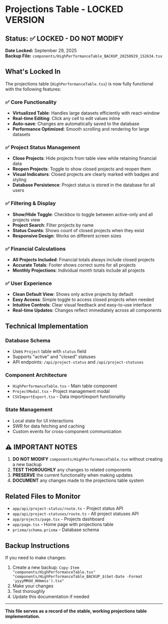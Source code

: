 # Projections Table - LOCKED VERSION

## Status: ✅ LOCKED - DO NOT MODIFY

**Date Locked:** September 29, 2025  
**Backup File:** `components/HighPerformanceTable_BACKUP_20250929_152634.tsx`

## What's Locked In

The projections table (`HighPerformanceTable.tsx`) is now fully functional with the following features:

### ✅ Core Functionality
- **Virtualized Table**: Handles large datasets efficiently with react-window
- **Real-time Editing**: Click any cell to edit values inline
- **Auto-save**: Changes are automatically saved to the database
- **Performance Optimized**: Smooth scrolling and rendering for large datasets

### ✅ Project Status Management
- **Close Projects**: Hide projects from table view while retaining financial data
- **Reopen Projects**: Toggle to show closed projects and reopen them
- **Visual Indicators**: Closed projects are clearly marked with badges and styling
- **Database Persistence**: Project status is stored in the database for all users

### ✅ Filtering & Display
- **Show/Hide Toggle**: Checkbox to toggle between active-only and all projects view
- **Project Search**: Filter projects by name
- **Status Counts**: Shows count of closed projects when they exist
- **Responsive Design**: Works on different screen sizes

### ✅ Financial Calculations
- **All Projects Included**: Financial totals always include closed projects
- **Accurate Totals**: Footer shows correct sums for all projects
- **Monthly Projections**: Individual month totals include all projects

### ✅ User Experience
- **Clean Default View**: Shows only active projects by default
- **Easy Access**: Simple toggle to access closed projects when needed
- **Intuitive Controls**: Clear visual feedback and easy-to-use interface
- **Real-time Updates**: Changes reflect immediately across all components

## Technical Implementation

### Database Schema
- Uses `Project` table with `status` field
- Supports "active" and "closed" statuses
- API endpoints: `/api/project-status` and `/api/project-statuses`

### Component Architecture
- `HighPerformanceTable.tsx` - Main table component
- `ProjectModal.tsx` - Project management modal
- `CSVImportExport.tsx` - Data import/export functionality

### State Management
- Local state for UI interactions
- SWR for data fetching and caching
- Custom events for cross-component communication

## ⚠️ IMPORTANT NOTES

1. **DO NOT MODIFY** `components/HighPerformanceTable.tsx` without creating a new backup
2. **TEST THOROUGHLY** any changes to related components
3. **PRESERVE** the current functionality when making updates
4. **DOCUMENT** any changes made to the projections table system

## Related Files to Monitor

- `app/api/project-status/route.ts` - Project status API
- `app/api/project-statuses/route.ts` - All project statuses API
- `app/projects/page.tsx` - Projects dashboard
- `app/page.tsx` - Home page with projections table
- `prisma/schema.prisma` - Database schema

## Backup Instructions

If you need to make changes:
1. Create a new backup: `Copy-Item "components/HighPerformanceTable.tsx" "components/HighPerformanceTable_BACKUP_$(Get-Date -Format 'yyyyMMdd_HHmmss').tsx"`
2. Make your changes
3. Test thoroughly
4. Update this documentation if needed

---
**This file serves as a record of the stable, working projections table implementation.**
